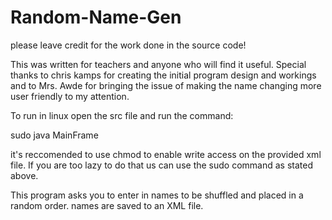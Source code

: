 # Random-Name-Gen
please leave credit for the work done in the source code!

This was written for teachers and anyone who will find it useful.
Special thanks to chris kamps for creating the initial program design and workings and to Mrs. Awde for bringing the issue of making the name changing more user friendly to my attention.

To run in linux open the src file and run the command:

sudo java MainFrame

it's reccomended to use chmod to enable write access on the provided xml file. If you are too lazy to do that
us can use the sudo command as stated above.

This program asks you to enter in names to be shuffled and placed in a random order. names are saved to an XML file.

